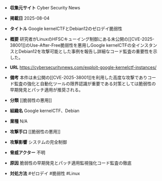 - **収集元サイト**
Cyber Security News

- **掲載日**
2025-08-04

- **タイトル**
Google kernelCTFとDebian12のゼロデイ脆弱性

- **概要**
研究者がLinuxのHFSCキューイング制御にある未公開の[[CVE-2025-38001]]のUse-After-Free脆弱性を悪用しGoogle kernelCTFの全インスタンスとDebian12を攻撃可能とした事例を報告し詳細なコード監査の重要性を示した。

- **URL**
https://cybersecuritynews.com/exploit-google-kernelctf-instances/

- **備考**
本件は未公開の[[CVE-2025-38001]]を利用した高度な攻撃でありコード監査の強化と自動化ツールの限界認識が重要である対策としては脆弱性の早期発見とパッチ適用が推奨される。

- **分類**
[[脆弱性の悪用]]

- **組織名**
Google kernelCTF、Debian

- **業種**
N/A

- **攻撃手口**
[[脆弱性の悪用]]

- **攻撃影響**
システムの完全制御

- **脅威アクター**
不明

- **原因**
脆弱性の早期発見とパッチ適用監視強化コード監査の徹底

- **対処方法**
#ゼロデイ #脆弱性 #Linux
